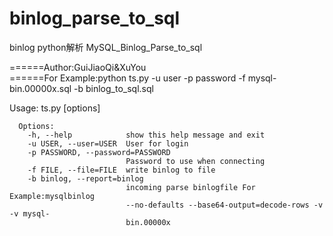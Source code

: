 # binlog_parse_to_sql
binlog python解析
MySQL_Binlog_Parse_to_sql


======Author:GuiJiaoQi&XuYou                                              		
======For Example:python ts.py -u user -p password -f mysql-bin.00000x.sql -b binlog_to_sql.sql

Usage: ts.py [options]

      Options:
        -h, --help            show this help message and exit
        -u USER, --user=USER  User for login 
        -p PASSWORD, --password=PASSWORD
                              Password to use when connecting
        -f FILE, --file=FILE  write binlog to file
        -b binlog, --report=binlog
                              incoming parse binlogfile For Example:mysqlbinlog
                              --no-defaults --base64-output=decode-rows -v -v mysql-
                              bin.00000x
